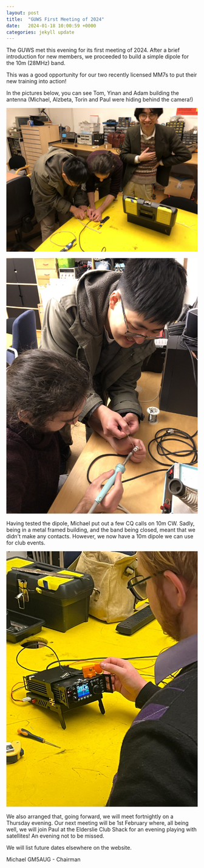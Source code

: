 ```yaml
---
layout: post
title:  "GUWS First Meeting of 2024"
date:   2024-01-18 10:00:59 +0000
categories: jekyll update
---
```


The GUWS met this evening for its first meeting of 2024. After a brief introduction for new members, we proceeded to build a simple dipole for the 10m (28MHz) band.

This was a good opportunity for our two recently licensed MM7s to put their new training into action!

In the pictures below, you can see Tom, Yinan and Adam building the antenna (Michael, Alzbeta, Torin and Paul were hiding behind the camera!)

![Dipole1](images/dipole1.jpg)

![Dipole2](images/dipole2.jpg)

Having tested the dipole, Michael put out a few CQ calls on 10m CW. Sadly, being in a metal framed building, and the band being closed, meant that we didn't make any contacts. However, we now have a 10m dipole we can use for club events.

![Dipole3](images/dipole3.jpg)

We also arranged that, going forward, we will meet fortnightly on a Thursday evening. Our next meeting will be 1st February where, all being well, we will join Paul at the Elderslie Club Shack for an evening playing with satellites! An evening not to be missed.

We will list future dates elsewhere on the website.

Michael GM5AUG - Chairman
